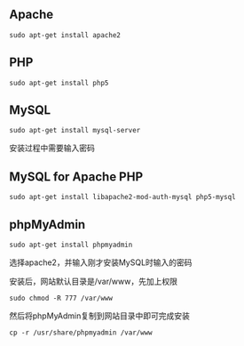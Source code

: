 ## Apache

	sudo apt-get install apache2

## PHP

	sudo apt-get install php5

## MySQL

	sudo apt-get install mysql-server

安装过程中需要输入密码

## MySQL for Apache PHP

	sudo apt-get install libapache2-mod-auth-mysql php5-mysql

## phpMyAdmin

	sudo apt-get install phpmyadmin

选择apache2，并输入刚才安装MySQL时输入的密码

安装后，网站默认目录是/var/www，先加上权限

	sudo chmod -R 777 /var/www

然后将phpMyAdmin复制到网站目录中即可完成安装

	cp -r /usr/share/phpmyadmin /var/www